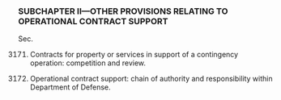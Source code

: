 ### SUBCHAPTER II—OTHER PROVISIONS RELATING TO OPERATIONAL CONTRACT SUPPORT ###

Sec.

3171. Contracts for property or services in support of a contingency operation: competition and review.

3172. Operational contract support: chain of authority and responsibility within Department of Defense.
